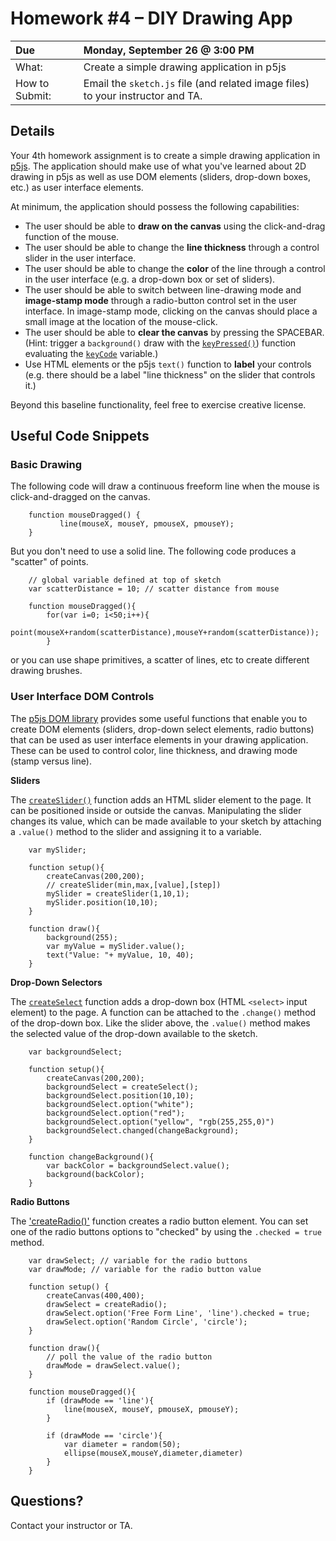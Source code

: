 #  Homework &#35;4 – DIY Drawing App

 Due | Monday, September 26 &#64; 3:00 PM
:--- | :---
What: | Create a simple drawing application in p5js
How to Submit: | Email the `sketch.js` file (and related image files) to your instructor and TA.


## Details
Your 4th homework assignment is to create a simple drawing application in [p5js](http://p5js.org).   The application should make use of what you've learned about 2D drawing in p5js as well as use DOM elements (sliders, drop-down boxes, etc.) as user interface elements.

At minimum, the application should possess the following capabilities:
* The user should be able to **draw on the canvas** using the click-and-drag function of the mouse.
* The user should be able to change the **line thickness** through a control slider in the user interface.
* The user should be able to change the **color** of the line through a control in the user interface (e.g. a drop-down box or set of sliders).
* The user should be able to switch between line-drawing mode and **image-stamp mode** through a radio-button control set in the user interface.  In image-stamp mode, clicking on the canvas should place a small image at the location of the mouse-click.
* The user should be able to **clear the canvas** by pressing the SPACEBAR.  
(Hint: trigger a `background()` draw with the [`keyPressed()`](http://p5js.org/reference/#/p5/keyPressed)) function evaluating the [`keyCode`](http://p5js.org/reference/#/p5/keyCode) variable.)
* Use HTML elements or the p5js `text()` function to **label** your controls (e.g. there should be a label "line thickness" on the slider that controls it.)

Beyond this baseline functionality, feel free to exercise creative license.

## Useful Code Snippets

### Basic Drawing ###

The following code will draw a continuous freeform line when the mouse is click-and-dragged on the canvas.
```
    function mouseDragged() {
	       line(mouseX, mouseY, pmouseX, pmouseY);
    }
```
But you don't need to use a solid line.  The following code produces a "scatter" of points.
```
    // global variable defined at top of sketch
    var scatterDistance = 10; // scatter distance from mouse

    function mouseDragged(){
        for(var i=0; i<50;i++){
            point(mouseX+random(scatterDistance),mouseY+random(scatterDistance));
        }
```
or you can use shape primitives, a scatter of lines, etc to create different drawing brushes.

### User Interface DOM Controls ###

The [p5js DOM library](http://p5js.org/reference/#/libraries/p5.dom) provides some useful functions that enable you to create DOM elements (sliders, drop-down select elements, radio buttons) that can be used as user interface elements in your drawing application.  These can be used to control color, line thickness, and drawing mode (stamp versus line).

**Sliders**

The [`createSlider()`](http://p5js.org/reference/#/p5/createSlider) function adds an HTML slider element to the page.  It can be positioned inside or outside the canvas.  Manipulating the slider changes its value, which can be made available to your sketch by attaching a `.value()` method to the slider and assigning it to a variable.
```
    var mySlider;

    function setup(){
        createCanvas(200,200);
        // createSlider(min,max,[value],[step])
        mySlider = createSlider(1,10,1);
        mySlider.position(10,10);
    }

    function draw(){
        background(255);
        var myValue = mySlider.value();
        text("Value: "+ myValue, 10, 40);
    }
```

**Drop-Down Selectors**  

The [`createSelect`](http://p5js.org/reference/#/p5/createSelect) function adds a drop-down box (HTML `<select>` input element) to the page.  A function can be attached to the `.change()` method of the drop-down box.  Like the slider above, the `.value()` method makes the selected value of the drop-down available to the sketch.

```
    var backgroundSelect;

    function setup(){
        createCanvas(200,200);
        backgroundSelect = createSelect();
        backgroundSelect.position(10,10);
        backgroundSelect.option("white");
        backgroundSelect.option("red");
        backgroundSelect.option("yellow", "rgb(255,255,0)")
        backgroundSelect.changed(changeBackground);
    }

    function changeBackground(){
        var backColor = backgroundSelect.value();
        background(backColor);
    }
```

**Radio Buttons**  

The ['createRadio()'](http://p5js.org/reference/#/p5/createRadio) function creates a radio button element.  You can set one of the radio buttons options to "checked" by using the `.checked = true` method.


```
    var drawSelect; // variable for the radio buttons
    var drawMode; // variable for the radio button value

    function setup() {
        createCanvas(400,400);
        drawSelect = createRadio();
        drawSelect.option('Free Form Line', 'line').checked = true;
        drawSelect.option('Random Circle', 'circle');
    }

    function draw(){
        // poll the value of the radio button
        drawMode = drawSelect.value();
    }

    function mouseDragged(){
        if (drawMode == 'line'){
            line(mouseX, mouseY, pmouseX, pmouseY);
        }

        if (drawMode == 'circle'){
            var diameter = random(50);
            ellipse(mouseX,mouseY,diameter,diameter)
        }
    }
```

## Questions?

Contact your instructor or TA.
